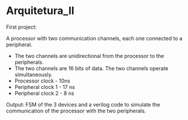 # Arquitetura_II

First project:

A processor with two communication channels, each one connected to a peripheral. 
- The two channels are unidirectional from the processor to the peripherals. 
- The two channels are 16 bits of data. The two channels operate simultaneously.
- Processor clock - 10ns 
- Peripheral clock 1 - 17 ns 
- Peripheral clock 2 - 8 ns

Output: FSM of the 3 devices and a verilog code to simulate the communication of the processor with the two peripherals.
